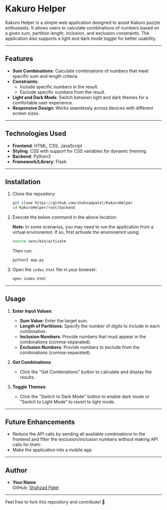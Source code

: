 # Kakuro Helper

Kakuro Helper is a simple web application designed to assist Kakuro puzzle enthusiasts. It allows users to calculate combinations of numbers based on a given sum, partition length, inclusion, and exclusion constraints. The application also supports a light and dark mode toggle for better usability.

---

## Features

- **Sum Combinations**: Calculate combinations of numbers that meet specific sum and length criteria.
- **Constraints**:
  - Include specific numbers in the result.
  - Exclude specific numbers from the result.
- **Light and Dark Mode**: Switch between light and dark themes for a comfortable user experience.
- **Responsive Design**: Works seamlessly across devices with different screen sizes.

---

## Technologies Used

- **Frontend**: HTML, CSS, JavaScript
- **Styling**: CSS with support for CSS variables for dynamic theming
- **Backend**: Python3
- **Framework/Library**: Flask

---

## Installation

1. Clone the repository:
   ```bash
   git clone https://github.com/shahzadpatel/KakuroHelper
   cd KakuroHelper/root/backend
   ```
2. Execute the below command in the above location: 
   
   **Note:** In some scenarios, you may need to run the application from a virtual environemnt. If so, first activate the environemnt using:
   ```bash
   source venv/bin/activate
   ```
   Then run:
   ```bash
   python3 app.py
   ```

2. Open the `index.html` file in your browser:
   ```bash
   open index.html
   ```

---

## Usage

1. **Enter Input Values**:
   - **Sum Value**: Enter the target sum.
   - **Length of Partitions**: Specify the number of digits to include in each combination.
   - **Inclusion Numbers**: Provide numbers that must appear in the combinations (comma-separated).
   - **Exclusion Numbers**: Provide numbers to exclude from the combinations (comma-separated).

2. **Get Combinations**:
   - Click the "Get Combinations" button to calculate and display the results.

3. **Toggle Themes**:
   - Click the "Switch to Dark Mode" button to enable dark mode or "Switch to Light Mode" to revert to light mode.

---

## Future Enhancements

- Reduce the API calls by sending all available combinations to the frontend and filter the exclusion/inclusion numbers without making API calls for them
- Make the application into a mobile app

---

## Author

- **Your Name**  
  GitHub: [Shahzad Patel](https://github.com/shahzadpatel)

---

Feel free to fork this repository and contribute! 🎉

